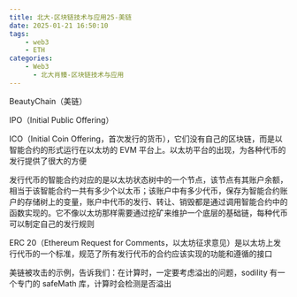 ```yaml
---
title: 北大-区块链技术与应用25-美链
date: 2025-01-21 16:50:10
tags:
    - web3
    - ETH
categories:
    - Web3
      - 北大肖臻-区块链技术与应用
---
```


BeautyChain（美链）

IPO（Initial Public Offering）

ICO（Initial Coin Offering，首次发行的货币），它们没有自己的区块链，而是以智能合约的形式运行在以太坊的 EVM 平台上。以太坊平台的出现，为各种代币的发行提供了很大的方便

发行代币的智能合约对应的是以太坊状态树中的一个节点，该节点有其账户余额，相当于该智能合约一共有多少个以太币；该账户中有多少代币，保存为智能合约账户的存储树上的变量，账户中代币的发行、转让、销毁都是通过调用智能合约中的函数实现的。它不像以太坊那样需要通过挖矿来维护一个底层的基础链，每种代币可以制定自己的发行规则

ERC 20（Ethereum Request for Comments，以太坊征求意见）是以太坊上发行代币的一个标准，规范了所有发行代币的合约应该实现的功能和遵循的接口

美链被攻击的示例，告诉我们：在计算时，一定要考虑溢出的问题，sodility 有一个专门的 safeMath 库，计算时会检测是否溢出
